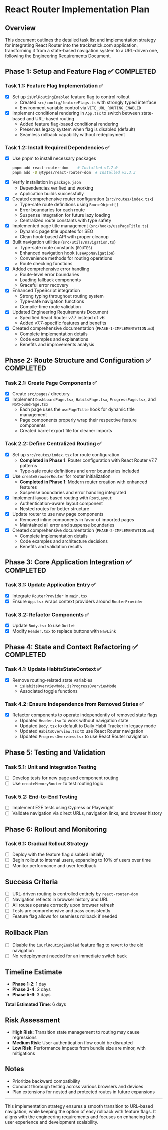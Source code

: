 # React Router Implementation Plan

## Overview

This document outlines the detailed task list and implementation strategy for
integrating React Router into the tracknstick.com application, transforming it
from a state-based navigation system to a URL-driven one, following the
Engineering Requirements Document.

## Phase 1: Setup and Feature Flag ✅ **COMPLETED**

### Task 1.1: Feature Flag Implementation ✅

- [x] Set up `isUrlRoutingEnabled` feature flag to control rollout
  - Created `src/config/featureFlags.ts` with strongly typed interface
  - Environment variable control via `VITE_URL_ROUTING_ENABLED`
- [x] Implement conditional rendering in `App.tsx` to switch between state-based
      and URL-based routing
  - Added feature flag-based conditional rendering
  - Preserves legacy system when flag is disabled (default)
  - Seamless rollback capability without redeployment

### Task 1.2: Install Required Dependencies ✅

- [x] Use pnpm to install necessary packages
  ```bash
  pnpm add react-router-dom    # Installed v7.7.0
  pnpm add -D @types/react-router-dom  # Installed v5.3.3
  ```
- [x] Verify installation in `package.json`
  - Dependencies verified and working
  - Application builds successfully
- [x] Created comprehensive router configuration (`src/routes/index.tsx`)
  - Type-safe route definitions using `RouteObject[]`
  - Error boundaries for each route
  - Suspense integration for future lazy loading
  - Centralized route constants with type safety
- [x] Implemented page title management (`src/hooks/usePageTitle.ts`)
  - Dynamic page title updates for SEO
  - Clean hook-based API with proper cleanup
- [x] Built navigation utilities (`src/utils/navigation.ts`)
  - Type-safe route constants (`ROUTES`)
  - Enhanced navigation hook (`useAppNavigation`)
  - Convenience methods for routing operations
  - Route checking functions
- [x] Added comprehensive error handling
  - Route-level error boundaries
  - Loading fallback components
  - Graceful error recovery
- [x] Enhanced TypeScript integration
  - Strong typing throughout routing system
  - Type-safe navigation functions
  - Compile-time route validation
- [x] Updated Engineering Requirements Document
  - Specified React Router v7.7 instead of v6
  - Added v7.7-specific features and benefits
- [x] Created comprehensive documentation (`PHASE-1-IMPLEMENTATION.md`)
  - Complete implementation details
  - Code examples and explanations
  - Benefits and improvements analysis

## Phase 2: Route Structure and Configuration ✅ **COMPLETED**

### Task 2.1: Create Page Components ✅

- [x] Create `src/pages/` directory
- [x] Implement `DashboardPage.tsx`, `HabitsPage.tsx`, `ProgressPage.tsx`, and
      `NotFoundPage.tsx`
  - Each page uses the `usePageTitle` hook for dynamic title management
  - Page components properly wrap their respective feature components
  - Created barrel export file for cleaner imports

### Task 2.2: Define Centralized Routing ✅

- [x] Set up `src/routes/index.tsx` for route configuration
  - **Completed in Phase 1**: Router configuration with React Router v7.7
    patterns
  - Type-safe route definitions and error boundaries included
- [x] Use `createBrowserRouter` for router initialization
  - **Completed in Phase 1**: Modern router creation with enhanced features
  - Suspense boundaries and error handling integrated
- [x] Implement layout-based routing with `RootLayout`
  - Authentication-aware layout component
  - Nested routes for better structure
- [x] Update router to use new page components
  - Removed inline components in favor of imported pages
  - Maintained all error and suspense boundaries
- [x] Created comprehensive documentation (`PHASE-2-IMPLEMENTATION.md`)
  - Complete implementation details
  - Code examples and architecture decisions
  - Benefits and validation results

## Phase 3: Core Application Integration ✅ **COMPLETED**

### Task 3.1: Update Application Entry ✅

- [x] Integrate `RouterProvider` in `main.tsx`
- [x] Ensure `App.tsx` wraps context providers around `RouterProvider`

### Task 3.2: Refactor Components ✅

- [x] Update `Body.tsx` to use `Outlet`
- [x] Modify `Header.tsx` to replace buttons with `NavLink`

## Phase 4: State and Context Refactoring ✅ **COMPLETED**

### Task 4.1: Update HabitsStateContext ✅

- [x] Remove routing-related state variables
  - `isHabitsOverviewMode`, `isProgressOverviewMode`
  - Associated toggle functions

### Task 4.2: Ensure Independence from Removed States ✅

- [x] Refactor components to operate independently of removed state flags
  - Updated `Header.tsx` to work without navigation state
  - Updated `Body.tsx` to default to Daily Habit Tracker in legacy mode
  - Updated `HabitsOverview.tsx` to use React Router navigation
  - Updated `ProgressOverview.tsx` to use React Router navigation

## Phase 5: Testing and Validation

### Task 5.1: Unit and Integration Testing

- [ ] Develop tests for new page and component routing
- [ ] Use `createMemoryRouter` to test routing logic

### Task 5.2: End-to-End Testing

- [ ] Implement E2E tests using Cypress or Playwright
- [ ] Validate navigation via direct URLs, navigation links, and browser history

## Phase 6: Rollout and Monitoring

### Task 6.1: Gradual Rollout Strategy

- [ ] Deploy with the feature flag disabled initially
- [ ] Begin rollout to internal users, expanding to 10% of users over time
- [ ] Monitor performance and user feedback

## Success Criteria

- [ ] URL-driven routing is controlled entirely by `react-router-dom`
- [ ] Navigation reflects in browser history and URL
- [ ] All routes operate correctly upon browser refresh
- [ ] Tests are comprehensive and pass consistently
- [ ] Feature flag allows for seamless rollback if needed

## Rollback Plan

- [ ] Disable the `isUrlRoutingEnabled` feature flag to revert to the old
      navigation
- [ ] No redeployment needed for an immediate switch back

## Timeline Estimate

- **Phase 1-2**: 1 day
- **Phase 3-4**: 2 days
- **Phase 5-6**: 3 days

**Total Estimated Time**: 6 days

## Risk Assessment

- **High Risk**: Transition state management to routing may cause regressions
- **Medium Risk**: User authentication flow could be disrupted
- **Low Risk**: Performance impacts from bundle size are minor, with mitigations

## Notes

- Prioritize backward compatibility
- Conduct thorough testing across various browsers and devices
- Plan extensions for nested and protected routes in future expansions

---

This implementation strategy ensures a smooth transition to URL-based
navigation, while keeping the option of easy rollback with feature flags. It
aligns with the engineering requirements and focuses on enhancing both user
experience and development scalability.
